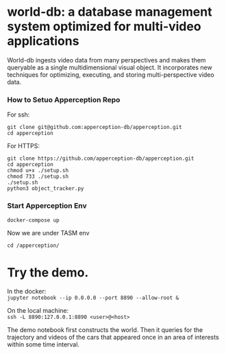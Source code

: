 # world-db: a database management system optimized for multi-video applications

World-db ingests video data from many perspectives and makes them queryable as a single multidimensional visual object. It incorporates new techniques for optimizing, executing, and storing multi-perspective video data. 

### How to Setuo Apperception Repo

For ssh:
```
git clone git@github.com:apperception-db/apperception.git
cd apperception
```

For HTTPS:
```
git clone https://github.com/apperception-db/apperception.git
cd apperception
chmod u+x ./setup.sh
chmod 733 ./setup.sh
./setup.sh
python3 object_tracker.py
```

### Start Apperception Env
```
docker-compose up
```
Now we are under TASM env
```
cd /apperception/
```
# Try the demo.
In the docker:  
`jupyter notebook --ip 0.0.0.0 --port 8890 --allow-root &`

On the local machine:  
`ssh -L 8890:127.0.0.1:8890 <user>@<host>`

The demo notebook first constructs the world. Then it queries for the trajectory and videos of the cars that appeared once in an area of interests within some time interval.


